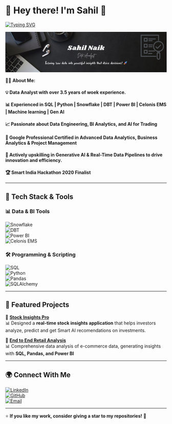# 🚀 **Hey there! I'm Sahil** 👋  

[![Typing SVG](https://readme-typing-svg.herokuapp.com?font=Fira+Code&size=22&pause=1000&color=F7A008&width=700&lines=Data+Analyst+%7C+Data+Engineer+%7C+BI+Developer;Turning+Data+Into+Actionable+Insights;Optimizing+Data+Pipelines+%7C+Building+ETL+Solutions;Passionate+About+AI+%26+Machine+Learning+For+Analytics)](https://git.io/typing-svg)

![Banner](https://raw.githubusercontent.com/sahil1777/sahil1777/main/Banner.png)  

👨‍💻 **About Me:**  
#### 💡 Data Analyst with over **3.5** years of woek experience.
#### 📊 Experienced in **SQL | Python | Snowflake | DBT | Power BI | Celonis EMS | Machine learning | Gen AI**  
#### 📈 Passionate about **Data Engineering, BI Analytics, and AI for Trading**
#### 📌 **Google Professional Certified in Advanced Data Analytics, Business Analytics & Project Management**    
#### 🚀 Actively upskilling in **Generative AI & Real-Time Data Pipelines** to drive innovation and efficiency.
#### 🏆 **Smart India Hackathon 2020 Finalist**  
---

## 🔧 **Tech Stack & Tools**  

### 📊 **Data & BI Tools**  

![Snowflake](https://img.shields.io/badge/Snowflake-29B5E8?style=for-the-badge&logo=snowflake&logoColor=white)  
![DBT](https://img.shields.io/badge/dbt-FF694B?style=for-the-badge&logo=dbt&logoColor=white)  
![Power BI](https://img.shields.io/badge/Power%20BI-F2C811?style=for-the-badge&logo=powerbi&logoColor=black)  
![Celonis EMS](https://img.shields.io/badge/Celonis-002FA7?style=for-the-badge&logoColor=white)  

### 🛠 **Programming & Scripting**  
![SQL](https://img.shields.io/badge/SQL-00758F?style=for-the-badge&logo=sqlite&logoColor=white)  
![Python](https://img.shields.io/badge/Python-3776AB?style=for-the-badge&logo=python&logoColor=white)  
![Pandas](https://img.shields.io/badge/Pandas-150458?style=for-the-badge&logo=pandas&logoColor=white)  
![SQLAlchemy](https://img.shields.io/badge/SQLAlchemy-1F223D?style=for-the-badge&logo=python&logoColor=white)   

---

## 📌 **Featured Projects**  

📡 **[Stock Insights Pro](https://github.com/sahil1777/Stock-Insights-Pro-Analyze-Predict-Smart-Invest-)**  
📊 Designed a **real-time stock insights application** that helps investors analyze, predict and get Smart AI recomendations on investments.

🚀 **[End to End Retail Analysis](https://github.com/sahil1777/End-to-End-Retail-Analysis)**  
📊 Comprehensive data analysis of e-commerce data, generating insights with **SQL, Pandas, and Power BI**  


---

## 🌍 **Connect With Me**  

[![LinkedIn](https://img.shields.io/badge/LinkedIn-0A66C2?style=for-the-badge&logo=linkedin&logoColor=white)](https://www.linkedin.com/in/sahil-naik-47432918b/)  
[![GitHub](https://img.shields.io/badge/GitHub-171515?style=for-the-badge&logo=github&logoColor=white)](https://github.com/sahil1777/)  
[![Email](https://img.shields.io/badge/Email-D14836?style=for-the-badge&logo=gmail&logoColor=white)](mailto:sahilnaik1709@gmail.com)  

---

⭐ **If you like my work, consider giving a star to my repositories!** 🚀  
